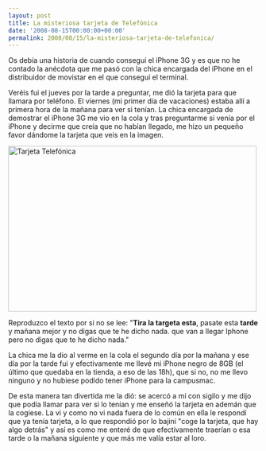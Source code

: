 ```yaml
---
layout: post
title: La misteriosa tarjeta de Telefónica
date: '2008-08-15T00:00:00+00:00'
permalink: 2008/08/15/la-misteriosa-tarjeta-de-telefonica/
---
```

Os debía una historia de cuando conseguí el iPhone 3G y es que no he contado la anécdota que me pasó con la chica encargada del iPhone en el distribuidor de movistar en el que conseguí el terminal. 

Veréis fui el jueves por la tarde a preguntar, me dió la tarjeta para que llamara por teléfono. El viernes (mi primer día de vacaciones) estaba allí a primera hora de la mañana para ver si tenían. La chica encargada de demostrar el iPhone 3G me vio en la cola y tras preguntarme si venía por el iPhone y decirme que creía que no habían llegado, me hizo un pequeño favor dándome la tarjeta que veis en la imagen. 

<a href="http://www.flickr.com/photos/savior1980/2764758951/" title="Tarjeta Telefónica by salva7flickr, on Flickr"><img class="centro_borde" src="http://farm4.static.flickr.com/3287/2764758951_09de76e3c5.jpg" width="500" height="333" alt="Tarjeta Telefónica" /></a>

Reproduzco el texto por si no se lee: "<strong>Tira la targeta esta</strong>, pasate esta <strong>tarde</strong> y mañana mejor y no digas que te he dicho nada. que van a llegar Iphone pero no digas que te he dicho nada."

La chica me la dio al verme en la cola el segundo día por la mañana y ese día por la tarde fui y efectivamente me llevé mi iPhone negro de 8GB (el último que quedaba en la tienda, a eso de las 18h), que si no, no me llevo ninguno y no hubiese podido tener iPhone para la campusmac. 

De esta manera tan divertida me la dió: se acercó a mí con sigilo y me dijo que podía llamar para ver si lo tenían y me enseñó la tarjeta en ademán que la cogiese. La vi y como no vi nada fuera de lo común en ella le respondí que ya tenía tarjeta, a lo que respondió por lo bajini "coge la tarjeta, que hay algo detrás" y así es como me enteré de que efectivamente traerían o esa tarde o la mañana siguiente y que más me valía estar al loro. 
